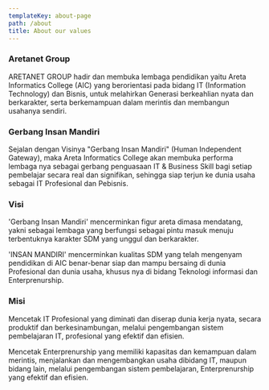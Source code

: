 ```yaml
---
templateKey: about-page
path: /about
title: About our values
---
```

### Aretanet Group

ARETANET GROUP hadir dan membuka lembaga pendidikan yaitu Areta Informatics College (AIC) yang berorientasi pada bidang IT (Information Technology) dan Bisnis, untuk melahirkan Generasi berkeahlian nyata dan berkarakter, serta berkemampuan dalam merintis dan membangun usahanya sendiri.

### Gerbang Insan Mandiri

Sejalan dengan Visinya "Gerbang Insan Mandiri" (Human Independent Gateway), maka Areta Informatics College akan membuka performa lembaga nya sebagai gerbang penguasaan IT & Business Skill bagi setiap pembelajar secara real dan signifikan, sehingga siap terjun ke dunia usaha sebagai IT Profesional dan Pebisnis.

### Visi

'Gerbang Insan Mandiri' mencerminkan figur areta dimasa mendatang, yakni sebagai lembaga yang berfungsi sebagai pintu masuk menuju terbentuknya karakter SDM yang unggul dan berkarakter.  

'INSAN MANDIRI' mencerminkan kualitas SDM yang telah mengenyam pendidikan di AIC benar-benar siap dan mampu bersaing di dunia Profesional dan dunia usaha, khusus nya di bidang Teknologi informasi dan Enterprenurship.

### Misi

Mencetak IT Profesional yang diminati dan diserap dunia kerja nyata, secara produktif dan berkesinambungan, melalui pengembangan sistem pembelajaran IT, profesional yang efektif dan efisien.

Mencetak Enterprenurship yang memiliki kapasitas dan kemampuan dalam merintis, menjalankan dan mengembangkan usaha dibidang IT, maupun bidang lain, melalui pengembangan sistem pembelajaran, Enterprenurship yang efektif dan efisien.